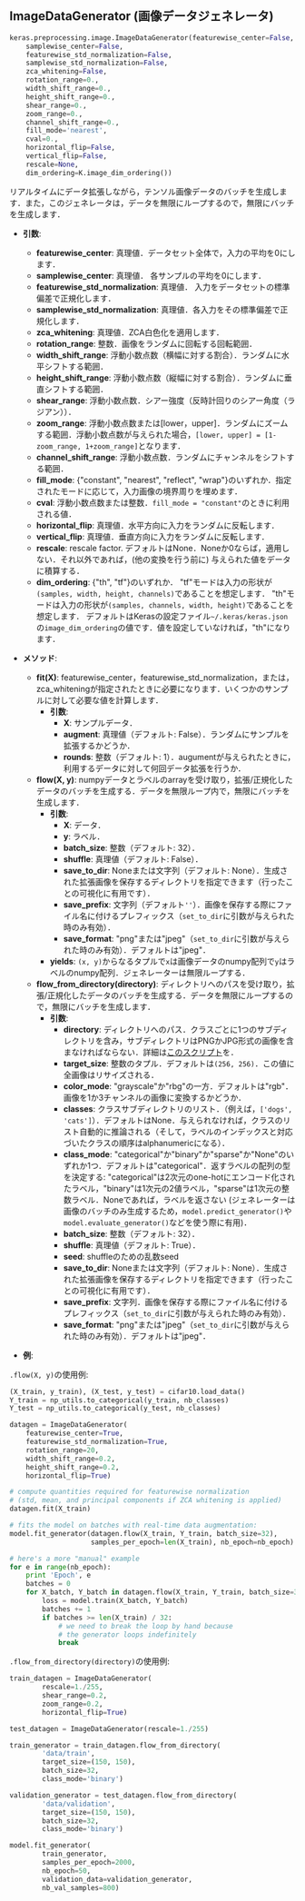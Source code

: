 
## ImageDataGenerator (画像データジェネレータ)

```python
keras.preprocessing.image.ImageDataGenerator(featurewise_center=False,
    samplewise_center=False,
    featurewise_std_normalization=False,
    samplewise_std_normalization=False,
    zca_whitening=False,
    rotation_range=0.,
    width_shift_range=0.,
    height_shift_range=0.,
    shear_range=0.,
    zoom_range=0.,
    channel_shift_range=0.,
    fill_mode='nearest',
    cval=0.,
    horizontal_flip=False,
    vertical_flip=False,
    rescale=None,
    dim_ordering=K.image_dim_ordering())
```

リアルタイムにデータ拡張しながら，テンソル画像データのバッチを生成します．また，このジェネレータは，データを無限にループするので，無限にバッチを生成します．

- __引数__:
    - __featurewise_center__: 真理値．データセット全体で，入力の平均を0にします．
    - __samplewise_center__: 真理値． 各サンプルの平均を0にします．
    - __featurewise_std_normalization__: 真理値． 入力をデータセットの標準偏差で正規化します．
    - __samplewise_std_normalization__: 真理値．各入力をその標準偏差で正規化します．
    - __zca_whitening__: 真理値．ZCA白色化を適用します．
    - __rotation_range__: 整数．画像をランダムに回転する回転範囲．
    - __width_shift_range__: 浮動小数点数（横幅に対する割合）．ランダムに水平シフトする範囲．
    - __height_shift_range__: 浮動小数点数（縦幅に対する割合）．ランダムに垂直シフトする範囲．
    - __shear_range__: 浮動小数点数．シアー強度（反時計回りのシアー角度（ラジアン））．
    - __zoom_range__: 浮動小数点数または[lower，upper]．ランダムにズームする範囲．浮動小数点数が与えられた場合，`[lower, upper] = [1-zoom_range, 1+zoom_range]`となります．
    - __channel_shift_range__: 浮動小数点数．ランダムにチャンネルをシフトする範囲．
    - __fill_mode__: {"constant", "nearest", "reflect", "wrap"}のいずれか．指定されたモードに応じて，入力画像の境界周りを埋めます．
    - __cval__: 浮動小数点数または整数．`fill_mode = "constant"`のときに利用される値．
    - __horizontal_flip__: 真理値．水平方向に入力をランダムに反転します．
    - __vertical_flip__: 真理値．垂直方向に入力をランダムに反転します．
    - __rescale__: rescale factor. デフォルトはNone．Noneか0ならば，適用しない．それ以外であれば，(他の変換を行う前に) 与えられた値をデータに積算する．
    - __dim_ordering__: {"th", "tf"}のいずれか．
        "tf"モードは入力の形状が`(samples, width, height, channels)`であることを想定します．
        "th"モードは入力の形状が`(samples, channels, width, height)`であることを想定します．
        デフォルトはKerasの設定ファイル`~/.keras/keras.json`の`image_dim_ordering`の値です．値を設定していなければ，"th"になります．

- __メソッド__:
    - __fit(X)__: featurewise_center，featurewise_std_normalization，または，zca_whiteningが指定されたときに必要になります．いくつかのサンプルに対して必要な値を計算します．
        - __引数__:
            - __X__: サンプルデータ．
            - __augment__: 真理値（デフォルト: False）．ランダムにサンプルを拡張するかどうか．
            - __rounds__: 整数（デフォルト: 1）．augumentが与えられたときに，利用するデータに対して何回データ拡張を行うか．
    - __flow(X, y)__: numpyデータとラベルのarrayを受け取り，拡張/正規化したデータのバッチを生成する．データを無限ループ内で，無限にバッチを生成します．
        - __引数__:
            - __X__: データ．
            - __y__: ラベル．
            - __batch_size__: 整数（デフォルト: 32）．
            - __shuffle__: 真理値（デフォルト: False）．
            - __save_to_dir__: Noneまたは文字列（デフォルト: None）．生成された拡張画像を保存するディレクトリを指定できます（行ったことの可視化に有用です）．
            - __save_prefix__: 文字列（デフォルト`''`）．画像を保存する際にファイル名に付けるプレフィックス（`set_to_dir`に引数が与えられた時のみ有効）．
            - __save_format__: "png"または"jpeg"（`set_to_dir`に引数が与えられた時のみ有効）．デフォルトは"jpeg"．
        - __yields__: `(x, y)`からなるタプルで`x`は画像データのnumpy配列で`y`はラベルのnumpy配列．ジェネレーターは無限ループする．
    - __flow_from_directory(directory)__: ディレクトリへのパスを受け取り，拡張/正規化したデータのバッチを生成する．データを無限にループするので，無限にバッチを生成します．
        - __引数__:
            - __directory__: ディレクトリへのパス．クラスごとに1つのサブディレクトリを含み，サブディレクトリはPNGかJPG形式の画像を含まなければならない．詳細は[このスクリプト](https://gist.github.com/fchollet/0830affa1f7f19fd47b06d4cf89ed44d)を．
            - __target_size__: 整数のタプル．デフォルトは`(256, 256)`．この値に全画像はリサイズされる．
            - __color_mode__: "grayscale"か"rbg"の一方．デフォルトは"rgb"．画像を1か3チャンネルの画像に変換するかどうか．
            - __classes__: クラスサブディレクトリのリスト．（例えば，`['dogs', 'cats']`）．デフォルトはNone．与えられなければ，クラスのリスト自動的に推論される（そして，ラベルのインデックスと対応づいたクラスの順序はalphanumericになる）．
            - __class_mode__: "categorical"か"binary"か"sparse"か"None"のいずれか1つ．デフォルトは"categorical"．返すラベルの配列の型を決定する: "categorical"は2次元のone-hotにエンコード化されたラベル，"binary"は1次元の2値ラベル，"sparse"は1次元の整数ラベル．Noneであれば，ラベルを返さない (ジェネレーターは画像のバッチのみ生成するため，`model.predict_generator()`や`model.evaluate_generator()`などを使う際に有用)．
            - __batch_size__: 整数（デフォルト: 32）．
            - __shuffle__: 真理値（デフォルト: True）．
            - __seed__: shuffleのための乱数seed
            - __save_to_dir__: Noneまたは文字列（デフォルト: None）．生成された拡張画像を保存するディレクトリを指定できます（行ったことの可視化に有用です）．
            - __save_prefix__: 文字列．画像を保存する際にファイル名に付けるプレフィックス（`set_to_dir`に引数が与えられた時のみ有効）．
            - __save_format__: "png"または"jpeg"（`set_to_dir`に引数が与えられた時のみ有効）．デフォルトは"jpeg"．

- __例__:

`.flow(X, y)`の使用例:

```python
(X_train, y_train), (X_test, y_test) = cifar10.load_data()
Y_train = np_utils.to_categorical(y_train, nb_classes)
Y_test = np_utils.to_categorical(y_test, nb_classes)

datagen = ImageDataGenerator(
    featurewise_center=True,
    featurewise_std_normalization=True,
    rotation_range=20,
    width_shift_range=0.2,
    height_shift_range=0.2,
    horizontal_flip=True)

# compute quantities required for featurewise normalization
# (std, mean, and principal components if ZCA whitening is applied)
datagen.fit(X_train)

# fits the model on batches with real-time data augmentation:
model.fit_generator(datagen.flow(X_train, Y_train, batch_size=32),
                    samples_per_epoch=len(X_train), nb_epoch=nb_epoch)

# here's a more "manual" example
for e in range(nb_epoch):
    print 'Epoch', e
    batches = 0
    for X_batch, Y_batch in datagen.flow(X_train, Y_train, batch_size=32):
        loss = model.train(X_batch, Y_batch)
        batches += 1
        if batches >= len(X_train) / 32:
            # we need to break the loop by hand because
            # the generator loops indefinitely
            break
```

`.flow_from_directory(directory)`の使用例:

```python
train_datagen = ImageDataGenerator(
        rescale=1./255,
        shear_range=0.2,
        zoom_range=0.2,
        horizontal_flip=True)

test_datagen = ImageDataGenerator(rescale=1./255)

train_generator = train_datagen.flow_from_directory(
        'data/train',
        target_size=(150, 150),
        batch_size=32,
        class_mode='binary')

validation_generator = test_datagen.flow_from_directory(
        'data/validation',
        target_size=(150, 150),
        batch_size=32,
        class_mode='binary')

model.fit_generator(
        train_generator,
        samples_per_epoch=2000,
        nb_epoch=50,
        validation_data=validation_generator,
        nb_val_samples=800)
```
